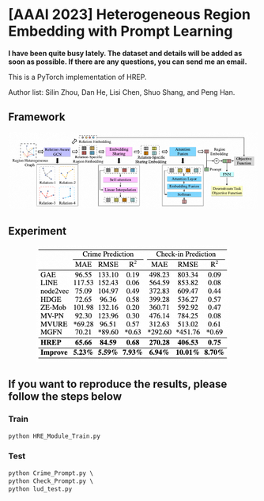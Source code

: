 # [AAAI 2023] Heterogeneous Region Embedding with Prompt Learning
**I have been quite busy lately. The dataset and details will be added as soon as possible. If there are any questions, you can send me an email.**

This is a PyTorch implementation of HREP.

Author list: Silin Zhou, Dan He, Lisi Chen, Shuo Shang, and Peng Han.

## Framework
<div align=center>
<img src="framework.png"/>
</div>

## Experiment
<div align=center>
<img src="exp.png"/>
</div>

## If you want to reproduce the results, please follow the steps below

### Train
```shell
python HRE_Module_Train.py
```

### Test
```shell
python Crime_Prompt.py \
python Check_Prompt.py \
python lud_test.py
```

